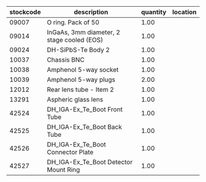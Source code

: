 |stockcode|description|quantity|location|
|---------|-----------|--------|--------|
|09007|O ring.  Pack of 50|1.00||
|09014|InGaAs, 3mm diameter, 2 stage cooled (EOS)|1.00||
|09024|DH-SiPbS-Te Body 2|1.00||
|10037|Chassis BNC|1.00||
|10038|Amphenol  5-way socket|1.00||
|10039|Amphenol 5-way plugs|2.00||
|12012|Rear lens tube - Item 2|1.00||
|13291|Aspheric glass lens|1.00||
|42524|DH_IGA-Ex_Te_Boot Front Tube|1.00||
|42525|DH_IGA-Ex_Te_Boot Back Tube|1.00||
|42526|DH_IGA-Ex_Te_Boot Connector Plate|1.00||
|42527|DH_IGA-Ex_Te_Boot Detector Mount Ring|1.00||

